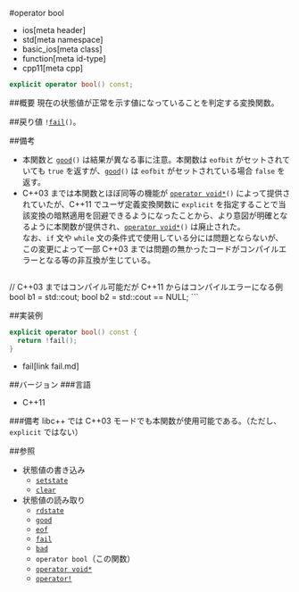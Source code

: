 #operator bool
* ios[meta header]
* std[meta namespace]
* basic_ios[meta class]
* function[meta id-type]
* cpp11[meta cpp]

```cpp
explicit operator bool() const;
```

##概要
現在の状態値が正常を示す値になっていることを判定する変換関数。

##戻り値
`!`[`fail`](fail.md)`()`。

##備考
- 本関数と [`good`](good.md)`()` は結果が異なる事に注意。本関数は `eofbit` がセットされていても `true` を返すが、[`good`](good.md)`()` は `eofbit` がセットされている場合 `false` を返す。
- C++03 までは本関数とほぼ同等の機能が [`operator void*`](op_voidptr.md)`()` によって提供されていたが、C++11 でユーザ定義変換関数に `explicit` を指定することで当該変換の暗黙適用を回避できるようになったことから、より意図が明確となるように本関数が提供され、[`operator void*`](op_voidptr.md)`()` は廃止された。  
	なお、`if` 文や `while` 文の条件式で使用している分には問題とならないが、この変更によって一部 C++03 までは問題の無かったコードがコンパイルエラーとなる等の非互換が生じている。
	```cpp
// C++03 まではコンパイル可能だが C++11 からはコンパイルエラーになる例
bool b1 = std::cout;
bool b2 = std::cout == NULL;
	```


##実装例
```cpp
explicit operator bool() const {
  return !fail();
}
```
* fail[link fail.md]

##バージョン
###言語
- C++11

###備考
libc++ では C++03 モードでも本関数が使用可能である。（ただし、`explicit` ではない）

##参照
- 状態値の書き込み
    - [`setstate`](setstate.md)
    - [`clear`](clear.md)
- 状態値の読み取り
    - [`rdstate`](rdstate.md)
    - [`good`](good.md)
    - [`eof`](eof.md)
    - [`fail`](fail.md)
    - [`bad`](bad.md)
    - `operator bool`（この関数）
    - [`operator void*`](op_voidptr.md)
    - [`operator!`](op_not.md)
